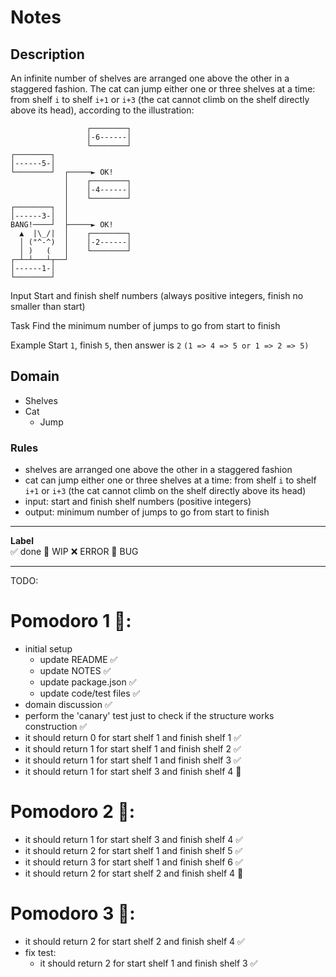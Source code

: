 # Notes

## Description

An infinite number of shelves are arranged one above the other in a staggered fashion.
The cat can jump either one or three shelves at a time: from shelf `i` to shelf `i+1` or `i+3` (the cat cannot climb on the shelf directly above its head), according to the illustration:

```
                 ┌────────┐
                 │-6------│
                 └────────┘
┌────────┐
│------5-│
└────────┘  ┌─────► OK!
            │    ┌────────┐
            │    │-4------│
            │    └────────┘
┌────────┐  │
│------3-│  │
BANG!────┘  ├─────► OK!
  ▲  |\_/|  │    ┌────────┐
  │ ("^-^)  │    │-2------│
  │ )   (   │    └────────┘
┌─┴─┴───┴┬──┘
│------1-│
└────────┘
```

Input
Start and finish shelf numbers (always positive integers, finish no smaller than start)

Task
Find the minimum number of jumps to go from start to finish

Example
Start `1`, finish `5`, then answer is `2` `(1 => 4 => 5 or 1 => 2 => 5)`

## Domain

- Shelves
- Cat
  - Jump

### Rules

- shelves are arranged one above the other in a staggered fashion
- cat can jump either one or three shelves at a time: from shelf `i` to shelf `i+1` or `i+3` (the cat cannot climb on the shelf directly above its head)
- input: start and finish shelf numbers (positive integers)
- output: minimum number of jumps to go from start to finish

---

**Label**  
✅ done 🚧 WIP ❌ ERROR 🐛 BUG

---

TODO:

# Pomodoro 1 🍅:

- initial setup
  - update README ✅
  - update NOTES ✅
  - update package.json ✅
  - update code/test files ✅
- domain discussion ✅
- perform the 'canary' test just to check if the structure works construction ✅
- it should return 0 for start shelf 1 and finish shelf 1 ✅
- it should return 1 for start shelf 1 and finish shelf 2 ✅
- it should return 1 for start shelf 1 and finish shelf 3 ✅
- it should return 1 for start shelf 3 and finish shelf 4 🚧

# Pomodoro 2 🍅:

- it should return 1 for start shelf 3 and finish shelf 4 ✅
- it should return 2 for start shelf 1 and finish shelf 5 ✅
- it should return 3 for start shelf 1 and finish shelf 6 ✅ 
- it should return 2 for start shelf 2 and finish shelf 4 🚧

# Pomodoro 3 🍅:
- it should return 2 for start shelf 2 and finish shelf 4 ✅
- fix test:  
    - it should return 2 for start shelf 1 and finish shelf 3 ✅